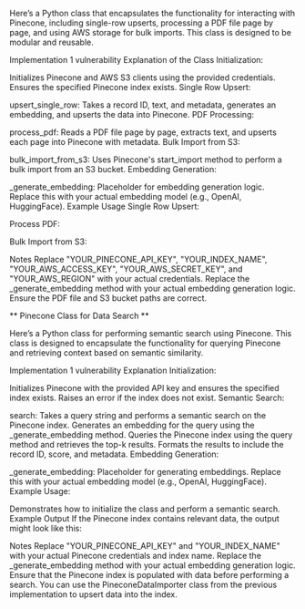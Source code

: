 Here’s a Python class that encapsulates the functionality for interacting with Pinecone, including single-row upserts, processing a PDF file page by page, and using AWS storage for bulk imports. This class is designed to be modular and reusable.

Implementation
1 vulnerability
Explanation of the Class
Initialization:

Initializes Pinecone and AWS S3 clients using the provided credentials.
Ensures the specified Pinecone index exists.
Single Row Upsert:

upsert_single_row: Takes a record ID, text, and metadata, generates an embedding, and upserts the data into Pinecone.
PDF Processing:

process_pdf: Reads a PDF file page by page, extracts text, and upserts each page into Pinecone with metadata.
Bulk Import from S3:

bulk_import_from_s3: Uses Pinecone's start_import method to perform a bulk import from an S3 bucket.
Embedding Generation:

_generate_embedding: Placeholder for embedding generation logic. Replace this with your actual embedding model (e.g., OpenAI, HuggingFace).
Example Usage
Single Row Upsert:

Process PDF:

Bulk Import from S3:

Notes
Replace "YOUR_PINECONE_API_KEY", "YOUR_INDEX_NAME", "YOUR_AWS_ACCESS_KEY", "YOUR_AWS_SECRET_KEY", and "YOUR_AWS_REGION" with your actual credentials.
Replace the _generate_embedding method with your actual embedding generation logic.
Ensure the PDF file and S3 bucket paths are correct.

** Pinecone Class for Data Search **

Here’s a Python class for performing semantic search using Pinecone. This class is designed to encapsulate the functionality for querying Pinecone and retrieving context based on semantic similarity.

Implementation
1 vulnerability
Explanation
Initialization:

Initializes Pinecone with the provided API key and ensures the specified index exists.
Raises an error if the index does not exist.
Semantic Search:

search: Takes a query string and performs a semantic search on the Pinecone index.
Generates an embedding for the query using the _generate_embedding method.
Queries the Pinecone index using the query method and retrieves the top-k results.
Formats the results to include the record ID, score, and metadata.
Embedding Generation:

_generate_embedding: Placeholder for generating embeddings. Replace this with your actual embedding model (e.g., OpenAI, HuggingFace).
Example Usage:

Demonstrates how to initialize the class and perform a semantic search.
Example Output
If the Pinecone index contains relevant data, the output might look like this:

Notes
Replace "YOUR_PINECONE_API_KEY" and "YOUR_INDEX_NAME" with your actual Pinecone credentials and index name.
Replace the _generate_embedding method with your actual embedding generation logic.
Ensure that the Pinecone index is populated with data before performing a search. You can use the PineconeDataImporter class from the previous implementation to upsert data into the index.